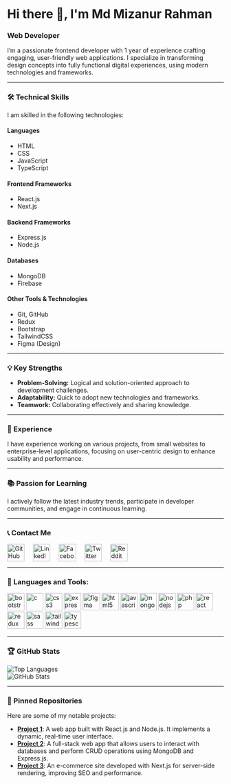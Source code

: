 # Hi there 👋, I'm Md Mizanur Rahman  
### Web Developer  

I’m a passionate frontend developer with 1 year of experience crafting engaging, user-friendly web applications. I specialize in transforming design concepts into fully functional digital experiences, using modern technologies and frameworks.

---

### 🛠️ Technical Skills
I am skilled in the following technologies:

#### **Languages**
- HTML
- CSS
- JavaScript
- TypeScript

#### **Frontend Frameworks**
- React.js
- Next.js

#### **Backend Frameworks**
- Express.js
- Node.js

#### **Databases**
- MongoDB
- Firebase

#### **Other Tools & Technologies**
- Git, GitHub
- Redux
- Bootstrap
- TailwindCSS
- Figma (Design)

---

### 💡 Key Strengths
- **Problem-Solving:** Logical and solution-oriented approach to development challenges.  
- **Adaptability:** Quick to adopt new technologies and frameworks.  
- **Teamwork:** Collaborating effectively and sharing knowledge.

---

### 🧠 Experience
I have experience working on various projects, from small websites to enterprise-level applications, focusing on user-centric design to enhance usability and performance.

---

### 📚 Passion for Learning
I actively follow the latest industry trends, participate in developer communities, and engage in continuous learning.

---

### 📞 Contact Me

<div style="display: flex; gap: 20px; align-items: center; flex-wrap: wrap;">
  <a href="https://github.com/mizanurrahman70" target="_blank">
    <img src="https://img.shields.io/badge/-GitHub-black?style=flat&logo=github&logoColor=white" alt="GitHub" height="40" />
  </a>
  <a href="https://www.linkedin.com/in/mizanur-rahman70/" target="_blank">
    <img src="https://img.shields.io/badge/-LinkedIn-blue?style=flat&logo=linkedin&logoColor=white" alt="LinkedIn" height="40" />
  </a>
  <a href="https://www.facebook.com/mizanurrahman.dev70" target="_blank">
    <img src="https://img.shields.io/badge/-Facebook-blue?style=flat&logo=facebook&logoColor=white" alt="Facebook" height="40" />
  </a>
  <a href="https://twitter.com/mizanur_70" target="_blank">
    <img src="https://img.shields.io/badge/-Twitter-1DA1F2?style=flat&logo=twitter&logoColor=white" alt="Twitter" height="40" />
  </a>
  <a href="https://www.reddit.com/user/u/tuinext" target="_blank">
    <img src="https://img.shields.io/badge/-Reddit-orange?style=flat&logo=reddit&logoColor=white" alt="Reddit" height="40" />
  </a>
</div>

---

### 🧰 Languages and Tools:
<p align="left">
  <a href="https://getbootstrap.com" target="_blank"><img src="https://img.shields.io/badge/-Bootstrap-563D7C?style=flat&logo=bootstrap&logoColor=white" alt="bootstrap" height="40"/></a>
  <a href="https://www.cprogramming.com/" target="_blank"><img src="https://img.shields.io/badge/-C-00599C?style=flat&logo=c&logoColor=white" alt="c" height="40"/></a>
  <a href="https://www.w3schools.com/css/" target="_blank"><img src="https://img.shields.io/badge/-CSS3-1572B6?style=flat&logo=css3&logoColor=white" alt="css3" height="40"/></a>
  <a href="https://expressjs.com" target="_blank"><img src="https://img.shields.io/badge/-Express.js-000000?style=flat&logo=express&logoColor=white" alt="express" height="40"/></a>
  <a href="https://www.figma.com/" target="_blank"><img src="https://img.shields.io/badge/-Figma-F24E1E?style=flat&logo=figma&logoColor=white" alt="figma" height="40"/></a>
  <a href="https://www.w3.org/html/" target="_blank"><img src="https://img.shields.io/badge/-HTML5-E34F26?style=flat&logo=html5&logoColor=white" alt="html5" height="40"/></a>
  <a href="https://developer.mozilla.org/en-US/docs/Web/JavaScript" target="_blank"><img src="https://img.shields.io/badge/-JavaScript-F7DF1E?style=flat&logo=javascript&logoColor=black" alt="javascript" height="40"/></a>
  <a href="https://www.mongodb.com/" target="_blank"><img src="https://img.shields.io/badge/-MongoDB-47A248?style=flat&logo=mongodb&logoColor=white" alt="mongodb" height="40"/></a>
  <a href="https://nodejs.org" target="_blank"><img src="https://img.shields.io/badge/-Node.js-339933?style=flat&logo=node.js&logoColor=white" alt="nodejs" height="40"/></a>
  <a href="https://www.php.net" target="_blank"><img src="https://img.shields.io/badge/-PHP-777BB4?style=flat&logo=php&logoColor=white" alt="php" height="40"/></a>
  <a href="https://reactjs.org/" target="_blank"><img src="https://img.shields.io/badge/-React.js-61DAFB?style=flat&logo=react&logoColor=black" alt="react" height="40"/></a>
  <a href="https://redux.js.org" target="_blank"><img src="https://img.shields.io/badge/-Redux-764ABC?style=flat&logo=redux&logoColor=white" alt="redux" height="40"/></a>
  <a href="https://sass-lang.com" target="_blank"><img src="https://img.shields.io/badge/-Sass-CC6699?style=flat&logo=sass&logoColor=white" alt="sass" height="40"/></a>
  <a href="https://tailwindcss.com/" target="_blank"><img src="https://img.shields.io/badge/-TailwindCSS-38B2AC?style=flat&logo=tailwindcss&logoColor=white" alt="tailwind" height="40"/></a>
  <a href="https://www.typescriptlang.org/" target="_blank"><img src="https://img.shields.io/badge/-TypeScript-3178C6?style=flat&logo=typescript&logoColor=white" alt="typescript" height="40"/></a>
</p>

---

### 🏆 GitHub Stats

<img align="left" src="https://github-readme-stats.vercel.app/api/top-langs?username=mizanurrahman70&show_icons=true&locale=en&layout=compact" alt="Top Languages" />

<br/>

<img align="center" src="https://github-readme-stats.vercel.app/api?username=mizanurrahman70&show_icons=true&locale=en" alt="GitHub Stats" />

<br/>

---

### 📌 Pinned Repositories

Here are some of my notable projects:

- [**Project 1**](https://github.com/mizanurrahman70/project1): A web app built with React.js and Node.js. It implements a dynamic, real-time user interface.
- [**Project 2**](https://github.com/mizanurrahman70/project2): A full-stack web app that allows users to interact with databases and perform CRUD operations using MongoDB and Express.js.
- [**Project 3**](https://github.com/mizanurrahman70/project3): An e-commerce site developed with Next.js for server-side rendering, improving SEO and performance.
